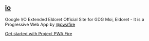 ## [io](https://io.gdgmoi.com/)

Google I/O Extended Eldoret Official Site for GDG Moi, Eldoret - It is a Progressive Web App 
by [@pwafire](https://github.com/pwafire/pwafire)

[Get started with Project PWA Fire](https://pwafire.org/developer)
